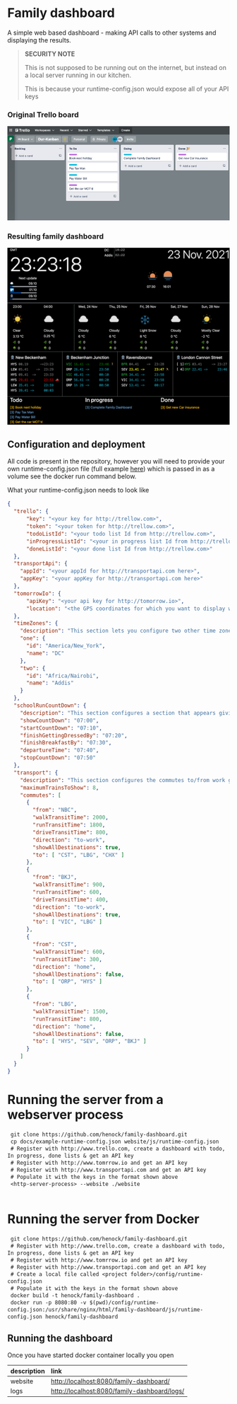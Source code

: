 # Family dashboard

A simple web based dashboard - making API calls to other systems and displaying the results.
 
> **SECURITY NOTE** 
> 
> This is not supposed to be running out on the internet, but instead on a local server running in our kitchen.
>
> This is because your runtime-config.json would expose all of your API keys


### Original Trello board

![Original Trello board](/docs/2021-11-20-trello-board.png)

### Resulting family dashboard

![Original Trello board](/docs/2021-11-20-family-dashboard.png)


## Configuration and deployment 

All code is present in the repository, however you will need to provide your own runtime-config.json file (full example [here](/docs/example-runtime-config.json)) which is passed in as a volume see the docker run command below.

What your runtime-config.json needs to look like

```json
{
  "trello": {
      "key": "<your key for http://trellow.com>",
      "token": "<your token for http://trellow.com>",
      "todoListId": "<your todo list Id from http://trellow.com>",
      "inProgressListId": "<your in progress list Id from http://trellow.com>",
      "doneListId": "<your done list Id from http://trellow.com>"
  },
  "transportApi": {
    "appId": "<your appId for http://transportapi.com here>",
    "appKey": "<your appKey for http://transportapi.com here>"
  },
  "tomorrowIo": {
      "apiKey": "<your api key for http://tomorrow.io>",
      "location": "<the GPS coordinates for which you want to display weather data>"
  },
  "timeZones": {
    "description": "This section lets you configure two other time zones you can display.",
    "one": {
      "id": "America/New_York",
      "name": "DC"
    },
    "two": {
      "id": "Africa/Nairobi",
      "name": "Addis"
    }
  },
  "schoolRunCountDown": {
    "description": "This section configures a section that appears giving a count down to the time we need to leave for school.",
    "showCountDown": "07:00",
    "startCountDown": "07:10",
    "finishGettingDressedBy": "07:20",
    "finishBreakfastBy": "07:30",
    "departureTime": "07:40",
    "stopCountDown": "07:50"
  },
  "transport": {
    "description": "This section configures the commutes to/from work giving walk/run/drive time windows.",
    "maximumTrainsToShow": 8,
    "commutes": [
      {
        "from": "NBC",
        "walkTransitTime": 2000,
        "runTransitTime": 1800,
        "driveTransitTime": 800,
        "direction": "to-work",
        "showAllDestinations": true,
        "to": [ "CST", "LBG", "CHX" ]
      },
      {
        "from": "BKJ",
        "walkTransitTime": 900,
        "runTransitTime": 600,
        "driveTransitTime": 400,
        "direction": "to-work",
        "showAllDestinations": true,
        "to": [ "VIC", "LBG" ]
      },
      {
        "from": "CST",
        "walkTransitTime": 600,
        "runTransitTime": 300,
        "direction": "home",
        "showAllDestinations": false,
        "to": [ "ORP", "HYS" ]
      },
      {
        "from": "LBG",
        "walkTransitTime": 1500,
        "runTransitTime": 800,
        "direction": "home",
        "showAllDestinations": false,
        "to": [ "HYS", "SEV", "ORP", "BKJ" ]
      }
    ]
  }
}
```

# Running the server from a webserver process

```shell
 git clone https://github.com/henock/family-dashboard.git
 cp docs/example-runtime-config.json website/js/runtime-config.json
 # Register with http://www.trello.com, create a dashboard with todo, In progress, done lists & get an API key
 # Register with http://www.tomrrow.io and get an API key
 # Register with http://www.transportapi.com and get an API key
 # Populate it with the keys in the format shown above
 <http-server-process> --website ./website
 
```
# Running the server from Docker 
```shell
 git clone https://github.com/henock/family-dashboard.git
 # Register with http://www.trello.com, create a dashboard with todo, In progress, done lists & get an API key
 # Register with http://www.tomrrow.io and get an API key
 # Register with http://www.transportapi.com and get an API key
 # Create a local file called <project folder>/config/runtime-config.json
 # Populate it with the keys in the format shown above
 docker build -t henock/family-dashboard .  
 docker run -p 8080:80 -v $(pwd)/config/runtime-config.json:/usr/share/nginx/html/family-dashboard/js/runtime-config.json henock/family-dashboard   
``` 

## Running the dashboard

Once you have started docker container locally you open 

| description | link                                                                                         |
| :---        | :---                                                                                         |
| website     | [http://localhost:8080/family-dashboard/](http://localhost:8080/family-dashboard/)           |
| logs        | [http://localhost:8080/family-dashboard/logs/](http://localhost:8080/family-dashboard/logs/) |